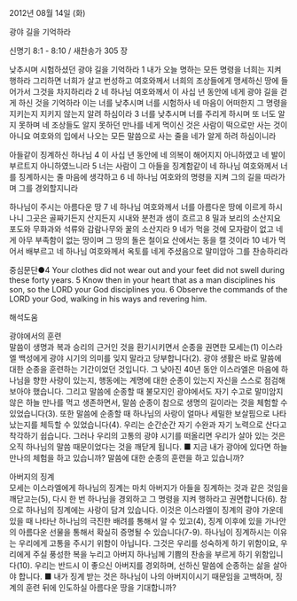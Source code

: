 2012년 08월 14일 (화)

광야 길을 기억하라



신명기 8:1 - 8:10 / 새찬송가 305 장


낮추시며 시험하셨던 광야 길을 기억하라
1 내가 오늘 명하는 모든 명령을 너희는 지켜 행하라 그리하면 너희가 살고 번성하고 여호와께서 너희의 조상들에게 맹세하신 땅에 들어가서 그것을 차지하리라 2 네 하나님 여호와께서 이 사십 년 동안에 네게 광야 길을 걷게 하신 것을 기억하라 이는 너를 낮추시며 너를 시험하사 네 마음이 어떠한지 그 명령을 지키는지 지키지 않는지 알려 하심이라 3 너를 낮추시며 너를 주리게 하시며 또 너도 알지 못하며 네 조상들도 알지 못하던 만나를 네게 먹이신 것은 사람이 떡으로만 사는 것이 아니요 여호와의 입에서 나오는 모든 말씀으로 사는 줄을 네가 알게 하려 하심이니라

아들같이 징계하신 하나님
4 이 사십 년 동안에 네 의복이 해어지지 아니하였고 네 발이 부르트지 아니하였느니라 5 너는 사람이 그 아들을 징계함같이 네 하나님 여호와께서 너를 징계하시는 줄 마음에 생각하고 6 네 하나님 여호와의 명령을 지켜 그의 길을 따라가며 그를 경외할지니라

하나님이 주시는 아름다운 땅
7 네 하나님 여호와께서 너를 아름다운 땅에 이르게 하시나니 그곳은 골짜기든지 산지든지 시내와 분천과 샘이 흐르고 8 밀과 보리의 소산지요 포도와 무화과와 석류와 감람나무와 꿀의 소산지라 9 네가 먹을 것에 모자람이 없고 네게 아무 부족함이 없는 땅이며 그 땅의 돌은 철이요 산에서는 동을 캘 것이라 10 네가 먹어서 배부르고 네 하나님 여호와께서 옥토를 네게 주셨음으로 말미암아 그를 찬송하리라

중심문단●4 Your clothes did not wear out and your feet did not swell during these forty years. 5 Know then in your heart that as a man disciplines his son, so the LORD your God disciplines you. 6 Observe the commands of the LORD your God, walking in his ways and revering him.

해석도움





광야에서의 훈련  
말씀이 생명과 복과 승리의 근거인 것을 환기시키면서 순종을 권면한 모세는(1) 이스라엘 백성에게 광야 시기의 의미를 잊지 말라고 당부합니다(2). 광야 생활은 바로 말씀에 대한 순종을 훈련하는 기간이었던 것입니다. 그 낮아진 40년 동안 이스라엘은 마음에 하나님을 향한 사랑이 있는지, 행동에는 계명에 대한 순종이 있는지 자신을 스스로 점검해보아야 했습니다. 그리고 말씀에 순종할 때 불모지인 광야에서도 자기 수고로 말미암지 않은 하늘 만나를 먹고 생존하면서, 말씀 순종이 참으로 생명의 길이라는 것을 체험할 수 있었습니다(3). 또한 말씀에 순종할 때 하나님의 사랑이 얼마나 세밀한 보살핌으로 나타났는지를 체득할 수 있었습니다(4). 우리는 순간순간 자기 수완과 자기 노력으로 산다고 착각하기 쉽습니다. 그러나 우리의 고통의 광야 시기를 떠올리면 우리가 살아 있는 것은 오직 하나님의 말씀 때문이었다는 것을 깨닫게 됩니다.
■ 지금 내가 광야에 있다면 하늘 만나의 체험을 하고 있습니까? 말씀에 대한 순종의 훈련을 하고 있습니까?

아버지의 징계  
모세는 이스라엘에게 하나님의 징계는 마치 아버지가 아들을 징계하는 것과 같은 것임을 깨닫고는(5), 다시 한 번 하나님을 경외하고 그 명령을 지켜 행하라고 권면합니다(6). 참으로 하나님의 징계에는 사랑이 담겨 있습니다. 이것은 이스라엘이 징계의 광야 가운데 있을 때 나타난 하나님의 극진한 배려를 통해서 알 수 있고(4), 징계 이후에 있을 가나안의 아름다운 선물을 통해서 확실히 증명될 수 있습니다(7-9). 하나님이 징계하시는 이유는 우리에게 고통을 주시기 위함이 아닙니다. 그것은 우리를 성숙하게 하기 위함이요, 우리에게 주실 풍성한 복을 누리고 아버지 하나님께 기쁨의 찬송을 부르게 하기 위함입니다(10). 우리는 반드시 이 좋으신 아버지를 경외하며, 선하신 말씀에 순종하는 삶을 살아야 합니다.
■ 내가 징계 받는 것은 하나님이 나의 아버지이시기 때문임을 고백하며, 징계의 훈련 뒤에 인도하실 아름다운 땅을 기대합니까?